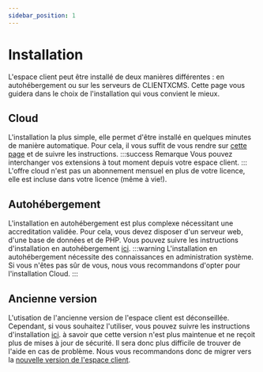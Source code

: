 ```yaml
---
sidebar_position: 1
---
```


# Installation
L'espace client peut être installé de deux manières différentes : en autohébergement ou sur les serveurs de CLIENTXCMS. Cette page vous guidera dans le choix de l'installation qui vous convient le mieux.

## Cloud
L'installation la plus simple, elle permet d'être installé en quelques minutes de manière automatique. Pour cela, il vous suffit de vous rendre sur [cette page](https://clientxcms.com/cloud) et de suivre les instructions.
:::success Remarque
Vous pouvez interchanger vos extensions à tout moment depuis votre espace client.
:::
L'offre cloud n'est pas un abonnement mensuel en plus de votre licence, elle est incluse dans votre licence (même à vie!).
## Autohébergement
L'installation en autohébergement est plus complexe nécessitant une accreditation validée. Pour cela, vous devez disposer d'un serveur web, d'une base de données et de PHP. Vous pouvez suivre les instructions d'installation en autohébergement [ici](./selfhosted).
:::warning
L'installation en autohébergement nécessite des connaissances en administration système. Si vous n'êtes pas sûr de vous, nous vous recommandons d'opter pour l'installation Cloud.
:::

## Ancienne version
L'utisation de l'ancienne version de l'espace client est déconseillée. Cependant, si vous souhaitez l'utiliser, vous pouvez suivre les instructions d'installation [ici](/v1/introduction).
à savoir que cette version n'est plus maintenue et ne reçoit plus de mises à jour de sécurité. Il sera donc plus difficile de trouver de l'aide en cas de problème. Nous vous recommandons donc de migrer vers la [nouvelle version de l'espace client](./migrate).
